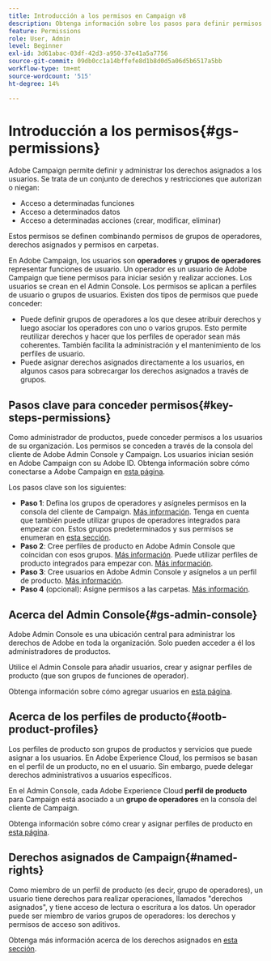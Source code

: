 ```yaml
---
title: Introducción a los permisos en Campaign v8
description: Obtenga información sobre los pasos para definir permisos en Campaign v8
feature: Permissions
role: User, Admin
level: Beginner
exl-id: 3d61abac-03df-42d3-a950-37e41a5a7756
source-git-commit: 09db0cc1a14bffefe8d1b8d0d5a06d5b6517a5bb
workflow-type: tm+mt
source-wordcount: '515'
ht-degree: 14%

---
```


# Introducción a los permisos{#gs-permissions}

Adobe Campaign permite definir y administrar los derechos asignados a los usuarios. Se trata de un conjunto de derechos y restricciones que autorizan o niegan:

* Acceso a determinadas funciones
* Acceso a determinados datos
* Acceso a determinadas acciones (crear, modificar, eliminar)

Estos permisos se definen combinando permisos de grupos de operadores, derechos asignados y permisos en carpetas.

En Adobe Campaign, los usuarios son **operadores** y **grupos de operadores** representar funciones de usuario. Un operador es un usuario de Adobe Campaign que tiene permisos para iniciar sesión y realizar acciones. Los usuarios se crean en el Admin Console. Los permisos se aplican a perfiles de usuario o grupos de usuarios. Existen dos tipos de permisos que puede conceder:

* Puede definir grupos de operadores a los que desee atribuir derechos y luego asociar los operadores con uno o varios grupos. Esto permite reutilizar derechos y hacer que los perfiles de operador sean más coherentes. También facilita la administración y el mantenimiento de los perfiles de usuario.
* Puede asignar derechos asignados directamente a los usuarios, en algunos casos para sobrecargar los derechos asignados a través de grupos.

## Pasos clave para conceder permisos{#key-steps-permissions}

Como administrador de productos, puede conceder permisos a los usuarios de su organización. Los permisos se conceden a través de la consola del cliente de Adobe Admin Console y Campaign. Los usuarios inician sesión en Adobe Campaign con su Adobe ID. Obtenga información sobre cómo conectarse a Adobe Campaign en [esta página](connect.md).

Los pasos clave son los siguientes:

* **Paso 1**: Defina los grupos de operadores y asígneles permisos en la consola del cliente de Campaign. [Más información](manage-permissions.md#create-product-profile).
Tenga en cuenta que también puede utilizar grupos de operadores integrados para empezar con. Estos grupos predeterminados y sus permisos se enumeran en [esta sección](manage-permissions.md#ootb-productprofiles).
* **Paso 2**: Cree perfiles de producto en Adobe Admin Console que coincidan con esos grupos. [Más información](manage-permissions.md#create-product-profile).
Puede utilizar perfiles de producto integrados para empezar con. [Más información](manage-permissions.md#ootb-productprofiles).
* **Paso 3**: Cree usuarios en Adobe Admin Console y asígnelos a un perfil de producto. [Más información](manage-permissions.md#add-users).
* **Paso 4** (opcional): Asigne permisos a las carpetas. [Más información](manage-permissions.md#ootb-productprofiles).

## Acerca del Admin Console{#gs-admin-console}

Adobe Admin Console es una ubicación central para administrar los derechos de Adobe en toda la organización. Solo pueden acceder a él los administradores de productos.

Utilice el Admin Console para añadir usuarios, crear y asignar perfiles de producto (que son grupos de funciones de operador).

Obtenga información sobre cómo agregar usuarios en [esta página](manage-permissions.md#add-users).

## Acerca de los perfiles de producto{#ootb-product-profiles}

Los perfiles de producto son grupos de productos y servicios que puede asignar a los usuarios. En Adobe Experience Cloud, los permisos se basan en el perfil de un producto, no en el usuario. Sin embargo, puede delegar derechos administrativos a usuarios específicos.

En el Admin Console, cada Adobe Experience Cloud **perfil de producto** para Campaign está asociado a un **grupo de operadores** en la consola del cliente de Campaign.

Obtenga información sobre cómo crear y asignar perfiles de producto en [esta página](manage-permissions.md#create-a-product-profile).

## Derechos asignados de Campaign{#named-rights}

Como miembro de un perfil de producto (es decir, grupo de operadores), un usuario tiene derechos para realizar operaciones, llamados &quot;derechos asignados&quot;, y tiene acceso de lectura o escritura a los datos. Un operador puede ser miembro de varios grupos de operadores: los derechos y permisos de acceso son aditivos.

Obtenga más información acerca de los derechos asignados en [esta sección](manage-permissions.md#use-named-rights).
